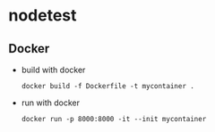 # nodetest
## Docker
- build with docker

    `docker build -f Dockerfile -t mycontainer .`
- run with docker

    `docker run -p 8000:8000 -it --init mycontainer`